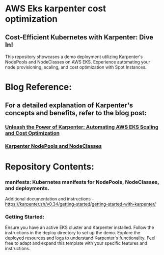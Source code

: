 # AWS Eks karpenter cost optimization
## Cost-Efficient Kubernetes with Karpenter: Dive In!
This repository showcases a demo deployment utilizing Karpenter's NodePools and NodeClasses on AWS EKS. Experience automating your node provisioning, scaling, and cost optimization with Spot Instances.

# Blog Reference:

## For a detailed explanation of Karpenter's concepts and benefits, refer to the blog post:

### [Unleash the Power of Karpenter: Automating AWS EKS Scaling and Cost Optimization]([url](https://medium.com/@gaja.devops/unleash-the-power-of-karpenter-automating-aws-eks-scaling-and-cost-optimization-7e236319eda4))

### [Karpenter NodePools and NodeClasses]([url](https://medium.com/@gaja.devops/karpenter-mastery-nodepools-nodeclasses-for-workload-nirvana-bc89850fa934))

# Repository Contents:

### manifests: Kubernetes manifests for NodePools, NodeClasses, and deployments.
Additional documentation and instructions - https://karpenter.sh/v0.34/getting-started/getting-started-with-karpenter/

### Getting Started:
Ensure you have an active EKS cluster and Karpenter installed.
Follow the instructions in the deploy directory to set up the demo.
Explore the deployed resources and logs to understand Karpenter's functionality.
Feel free to adapt and expand this template with your specific features and instructions.
